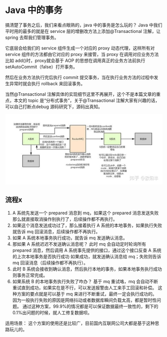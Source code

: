 # Java 中的事务
搞清楚了事务之后，我们来看点眼熟的，java 中的事务是怎么玩的？ Java 中我们平时用的最多的就是在 service 层的增删改方法上添加@Transactional 注解，让 spring 去帮我们管理事务。

它底层会给我们的 service 组件生成一个对应的 proxy 动态代理，这样所有对 service 组件的方法都由它对应的 proxy 来接管，当 proxy 在调用对应业务方法比如 add()时，proxy就会基于 AOP 的思想在调用真正的业务方法前执行 setAutoCommit（false）打开事务。

然后在业务方法执行完后执行 commit 提交事务，当在执行业务方法的过程中发生异常时就会执行 rollback 来回滚事务。

当然@Transactional 注解具体的实现细节这里不再展开，这个不是本篇文章的重点，本文的 topic 是“分布式事务”，关于@Transactional 注解大家有兴趣的话，可以自己打断点debug 源码研究下，源码出真知。



![](基于可靠性消息最终一致性方案.jpg)


## 流程x

1. A 系统先发送一个 prepared 消息到 mq，如果这个 prepared 消息发送失败那么就直接取消操作别执行了，后续操作都不再执行。
2. 如果这个消息发送成功过了，那么接着执行 A 系统的本地事务，如果执行失败就告诉 mq 回滚消息，后续操作都不再执行。
3. 如果 A 系统本地事务执行成功，就告诉 mq 发送确认消息。
4. 那如果 A 系统迟迟不发送确认消息呢？ 此时 mq 会自动定时轮询所有 prepared 消息，然后调用 A 系统事先提供的接口，通过这个接口反查 A 系统的上次本地事务是否执行成功 如果成功，就发送确认消息给 mq；失败则告诉 mq 回滚消息（后续操作都不再执行）。
5. 此时 B 系统会接收到确认消息，然后执行本地的事务，如果本地事务执行成功则事务正常完成。
6. 如果系统 B 的本地事务执行失败了咋办？ 基于 mq 重试咯，mq 会自动不断重试直到成功，如果实在是不行，可以发送报警由人工来手工回滚和补偿。 这种方案的要点就是可以基于 mq 来进行不断重试，最终一定会执行成功的。 因为一般执行失败的原因是网络抖动或者数据库瞬间负载太高，都是暂时性问题。 通过这种方案，99.9%的情况都是可以保证数据最终一致性的，剩下的 0.1%出问题的时候，就人工修复数据呗。

适用场景： 这个方案的使用还是比较广，目前国内互联网公司大都是基于这种思路玩儿的。


